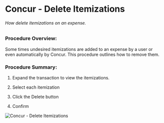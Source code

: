 <!--Title: Concur - Delete Itemizations-->
<!--Author: Josh Nourse-->
<!--Tags: [Concur, Snippet]-->
<!--CSS:--> 
<!--SEO:--> 
<!--Feature Image: https://images.ProcessInsightFuture.com/PnP_Concur_DeleteItemizations_web.png-->




# Concur - Delete Itemizations

###### How delete itemizations on an expense.



### Procedure Overview:

Some times undesired itemizations are added to an expense by a user or even automatically by Concur.  This procedure outlines how to remove them.


### Procedure Summary:

1. Expand the transaction to view the itemizations.

2. Select each itemization

3. Click the Delete button

4. Confirm



![Concur - Delete Itemizations](https://images.processinsightfuture.com/PnP_Concur_DeleteItemizations.png)



